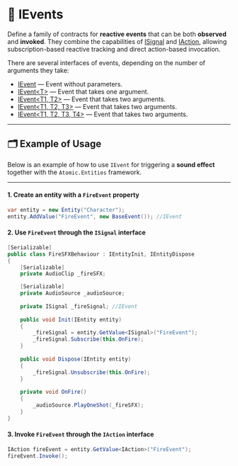 # 🧩 IEvents

Define a family of contracts for **reactive events** that can be both **observed** and **invoked**.
They combine the capabilities of [ISignal](ISignals.md) and [IAction](../Actions/IActions.md),
allowing subscription-based reactive tracking and direct action-based invocation.

There are several interfaces of events, depending on the number of arguments they take:

- [IEvent](IEvent.md) — Event without parameters.
- [IEvent&lt;T&gt;](IEvent%601.md) — Event that takes one argument.
- [IEvent&lt;T1, T2&gt;](IEvent%602.md) — Event that takes two arguments.
- [IEvent&lt;T1, T2, T3&gt;](IEvent%603.md) — Event that takes two arguments.
- [IEvent&lt;T1, T2, T3, T4&gt;](IEvent%604.md) — Event that takes two arguments.

---

## 🗂 Example of Usage

Below is an example of how to use `IEvent` for triggering a **sound effect** together with the `Atomic.Entities`
framework.

---

#### 1. Create an entity with a `FireEvent` property

```csharp
var entity = new Entity("Character");
entity.AddValue("FireEvent", new BaseEvent()); //IEvent
```

#### 2. Use `FireEvent` through the `ISignal` interface

```csharp
[Serializable]
public class FireSFXBehaviour : IEntityInit, IEntityDispose
{
    [Serializable]
    private AudioClip _fireSFX;

    [Serializable]
    private AudioSource _audioSource;
  
    private ISignal _fireSignal; //IEvent
    
    public void Init(IEntity entity)
    {
        _fireSignal = entity.GetValue<ISignal>("FireEvent");
        _fireSignal.Subscribe(this.OnFire);
    }
    
    public void Dispose(IEntity entity)
    {
        _fireSignal.Unsubscribe(this.OnFire);
    }
    
    private void OnFire()
    {
        _audioSource.PlayOneShot(_fireSFX);
    }
}
```

#### 3. Invoke `FireEvent` through the `IAction` interface

```csharp
IAction fireEvent = entity.GetValue<IAction>("FireEvent");
fireEvent.Invoke();
```